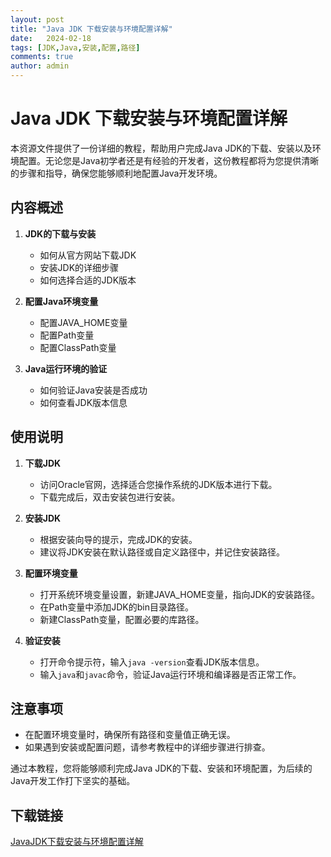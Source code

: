 ```yaml
---
layout: post
title: "Java JDK 下载安装与环境配置详解"
date:   2024-02-18
tags: [JDK,Java,安装,配置,路径]
comments: true
author: admin
---
```

# Java JDK 下载安装与环境配置详解

本资源文件提供了一份详细的教程，帮助用户完成Java JDK的下载、安装以及环境配置。无论您是Java初学者还是有经验的开发者，这份教程都将为您提供清晰的步骤和指导，确保您能够顺利地配置Java开发环境。

## 内容概述

1. **JDK的下载与安装**
   - 如何从官方网站下载JDK
   - 安装JDK的详细步骤
   - 如何选择合适的JDK版本

2. **配置Java环境变量**
   - 配置JAVA_HOME变量
   - 配置Path变量
   - 配置ClassPath变量

3. **Java运行环境的验证**
   - 如何验证Java安装是否成功
   - 如何查看JDK版本信息

## 使用说明

1. **下载JDK**
   - 访问Oracle官网，选择适合您操作系统的JDK版本进行下载。
   - 下载完成后，双击安装包进行安装。

2. **安装JDK**
   - 根据安装向导的提示，完成JDK的安装。
   - 建议将JDK安装在默认路径或自定义路径中，并记住安装路径。

3. **配置环境变量**
   - 打开系统环境变量设置，新建JAVA_HOME变量，指向JDK的安装路径。
   - 在Path变量中添加JDK的bin目录路径。
   - 新建ClassPath变量，配置必要的库路径。

4. **验证安装**
   - 打开命令提示符，输入`java -version`查看JDK版本信息。
   - 输入`java`和`javac`命令，验证Java运行环境和编译器是否正常工作。

## 注意事项

- 在配置环境变量时，确保所有路径和变量值正确无误。
- 如果遇到安装或配置问题，请参考教程中的详细步骤进行排查。

通过本教程，您将能够顺利完成Java JDK的下载、安装和环境配置，为后续的Java开发工作打下坚实的基础。

## 下载链接

[JavaJDK下载安装与环境配置详解](https://pan.quark.cn/s/2c202392ad3b)